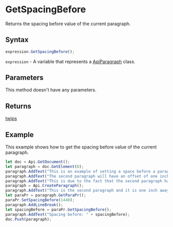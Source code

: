 # GetSpacingBefore

Returns the spacing before value of the current paragraph.

## Syntax

```javascript
expression.GetSpacingBefore();
```

`expression` - A variable that represents a [ApiParagraph](../ApiParagraph.md) class.

## Parameters

This method doesn't have any parameters.

## Returns

[twips](../../Enumeration/twips.md)

## Example

This example shows how to get the spacing before value of the current paragraph.

```javascript editor-
let doc = Api.GetDocument();
let paragraph = doc.GetElement(0);
paragraph.AddText("This is an example of setting a space before a paragraph. ");
paragraph.AddText("The second paragraph will have an offset of one inch from the top. ");
paragraph.AddText("This is due to the fact that the second paragraph has this offset enabled.");
paragraph = Api.CreateParagraph();
paragraph.AddText("This is the second paragraph and it is one inch away from the first paragraph.");
let paraPr = paragraph.GetParaPr();
paraPr.SetSpacingBefore(1440);
paragraph.AddLineBreak();
let spacingBefore = paraPr.GetSpacingBefore();
paragraph.AddText("Spacing before: " + spacingBefore);
doc.Push(paragraph);
```
